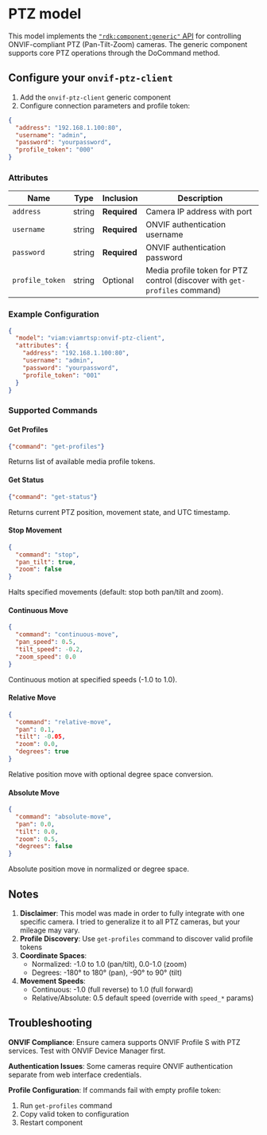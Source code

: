 # PTZ model

This model implements the [`"rdk:component:generic"` API](https://docs.viam.com/components/generic/) for controlling ONVIF-compliant PTZ (Pan-Tilt-Zoom) cameras. The generic component supports core PTZ operations through the DoCommand method.

## Configure your `onvif-ptz-client`

1. Add the `onvif-ptz-client` generic component
2. Configure connection parameters and profile token:

```json
{
  "address": "192.168.1.100:80",
  "username": "admin",
  "password": "yourpassword",
  "profile_token": "000"
}
```

### Attributes

| Name | Type | Inclusion | Description |
|------|------|-----------|-------------|
| `address` | string | **Required** | Camera IP address with port |
| `username` | string | **Required** | ONVIF authentication username |
| `password` | string | **Required** | ONVIF authentication password |
| `profile_token` | string | Optional | Media profile token for PTZ control (discover with `get-profiles` command) |

### Example Configuration

```json
{
  "model": "viam:viamrtsp:onvif-ptz-client",
  "attributes": {
    "address": "192.168.1.100:80",
    "username": "admin",
    "password": "yourpassword",
    "profile_token": "001"
  }
}
```

### Supported Commands

#### Get Profiles
```json
{"command": "get-profiles"}
```
Returns list of available media profile tokens.

#### Get Status  
```json
{"command": "get-status"}
```
Returns current PTZ position, movement state, and UTC timestamp.

#### Stop Movement
```json
{
  "command": "stop",
  "pan_tilt": true,
  "zoom": false
}
```
Halts specified movements (default: stop both pan/tilt and zoom).

#### Continuous Move
```json
{
  "command": "continuous-move",
  "pan_speed": 0.5,
  "tilt_speed": -0.2,
  "zoom_speed": 0.0
}
```
Continuous motion at specified speeds (-1.0 to 1.0).

#### Relative Move
```json
{
  "command": "relative-move",
  "pan": 0.1,
  "tilt": -0.05,
  "zoom": 0.0,
  "degrees": true
}
```
Relative position move with optional degree space conversion.

#### Absolute Move
```json
{
  "command": "absolute-move", 
  "pan": 0.0,
  "tilt": 0.0,
  "zoom": 0.5,
  "degrees": false
}
```
Absolute position move in normalized or degree space.

## Notes

1. **Disclaimer**: This model was made in order to fully integrate with one specific camera. I tried to generalize it to all PTZ cameras, but your mileage may vary.
1. **Profile Discovery**: Use `get-profiles` command to discover valid profile tokens
2. **Coordinate Spaces**:
   - Normalized: -1.0 to 1.0 (pan/tilt), 0.0-1.0 (zoom)
   - Degrees: -180° to 180° (pan), -90° to 90° (tilt)
3. **Movement Speeds**: 
   - Continuous: -1.0 (full reverse) to 1.0 (full forward)
   - Relative/Absolute: 0.5 default speed (override with `speed_*` params)

## Troubleshooting

**ONVIF Compliance**: Ensure camera supports ONVIF Profile S with PTZ services. Test with ONVIF Device Manager first.

**Authentication Issues**: Some cameras require ONVIF authentication separate from web interface credentials.

**Profile Configuration**: If commands fail with empty profile token:
1. Run `get-profiles` command
2. Copy valid token to configuration
3. Restart component

